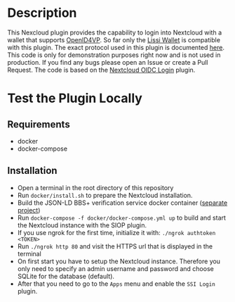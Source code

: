 # Description

This Nexcloud plugin provides the capability to login into Nextcloud with a wallet that supports [OpenID4VP](https://openid.net/specs/openid-4-verifiable-presentations-1_0.html). 
So far only the [Lissi Wallet](https://lissi.id/) is compatible with this plugin.
The exact protocol used in this plugin is documented [here](https://github.com/IDunion/nextcloud-siop-docu).
This code is only for demonstration purposes right now and is not used in production. 
If you find any bugs please open an Issue or create a Pull Request. 
The code is based on the [Nextcloud OIDC Login](https://github.com/pulsejet/nextcloud-oidc-login) 
plugin.

# Test the Plugin Locally

## Requirements

- docker
- docker-compose

## Installation

- Open a terminal in the root directory of this repository
- Run ``docker/install.sh`` to prepare the Nextcloud installation.
- Build the JSON-LD BBS+ verification service docker container ([separate project](https://github.com/IDunion/jsonld-bbs-verification-service))
- Run ``docker-compose -f docker/docker-compose.yml up`` to build and start the Nextcloud instance with the SIOP plugin.
- If you use ngrok for the first time, initialize it with: ``./ngrok authtoken <TOKEN>``
- Run ``./ngrok http 80`` and visit the HTTPS url that is displayed in the terminal
- On first start you have to setup the Nextcloud instance.
Therefore you only need to specify an admin username and password and choose SQLite for the database (default).
- After that you need to go to the ``Apps`` menu and enable the ``SSI Login`` plugin.


